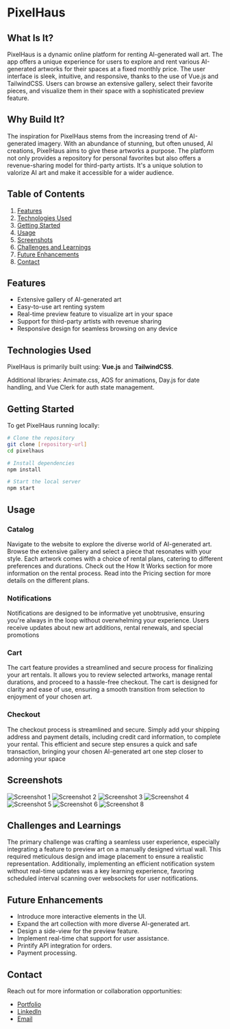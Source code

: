 # PixelHaus

## What Is It?
PixelHaus is a dynamic online platform for renting AI-generated wall art. The app offers a unique experience for users to explore and rent various AI-generated artworks for their spaces at a fixed monthly price. The user interface is sleek, intuitive, and responsive, thanks to the use of Vue.js and TailwindCSS. Users can browse an extensive gallery, select their favorite pieces, and visualize them in their space with a sophisticated preview feature.

## Why Build It?
The inspiration for PixelHaus stems from the increasing trend of AI-generated imagery. With an abundance of stunning, but often unused, AI creations, PixelHaus aims to give these artworks a purpose. The platform not only provides a repository for personal favorites but also offers a revenue-sharing model for third-party artists. It's a unique solution to valorize AI art and make it accessible for a wider audience.

## Table of Contents
1. [Features](#features)
2. [Technologies Used](#technologies-used)
3. [Getting Started](#getting-started)
4. [Usage](#usage)
5. [Screenshots](#screenshots)
6. [Challenges and Learnings](#challenges-and-learnings)
7. [Future Enhancements](#future-enhancements)
8. [Contact](#contact)

## Features
- Extensive gallery of AI-generated art
- Easy-to-use art renting system
- Real-time preview feature to visualize art in your space
- Support for third-party artists with revenue sharing
- Responsive design for seamless browsing on any device

## Technologies Used
PixelHaus is primarily built using: **Vue.js** and **TailwindCSS**.

Additional libraries: Animate.css, AOS for animations, Day.js for date handling, and Vue Clerk for auth state management.

## Getting Started
To get PixelHaus running locally:

```bash
# Clone the repository
git clone [repository-url]
cd pixelhaus

# Install dependencies
npm install

# Start the local server
npm start
```

## Usage
### Catalog
Navigate to the website to explore the diverse world of AI-generated art. Browse the extensive gallery and select a piece that resonates with your style. Each artwork comes with a choice of rental plans, catering to different preferences and durations. Check out the How It Works section for more information on the rental process. Read into the Pricing section for more details on the different plans.

### Notifications
Notifications are designed to be informative yet unobtrusive, ensuring you're always in the loop without overwhelming your experience. Users receive updates about new art additions, rental renewals, and special promotions

### Cart
The cart feature provides a streamlined and secure process for finalizing your art rentals. It allows you to review selected artworks, manage rental durations, and proceed to a hassle-free checkout. The cart is designed for clarity and ease of use, ensuring a smooth transition from selection to enjoyment of your chosen art.

### Checkout
The checkout process is streamlined and secure. Simply add your shipping address and payment details, including credit card information, to complete your rental. This efficient and secure step ensures a quick and safe transaction, bringing your chosen AI-generated art one step closer to adorning your space

## Screenshots
![Screenshot 1](./src/assets/home.png)
![Screenshot 2](./src/assets/catalog.png)
![Screenshot 3](./src/assets/wall-art.png)
![Screenshot 4](./src/assets/how-it-works.png)
![Screenshot 5](./src/assets/pricing.png)
![Screenshot 6](./src/assets/notifications.png)
![Screenshot 8](./src/assets/checkout.png)

## Challenges and Learnings
The primary challenge was crafting a seamless user experience, especially integrating a feature to preview art on a manually designed virtual wall. This required meticulous design and image placement to ensure a realistic representation. Additionally, implementing an efficient notification system without real-time updates was a key learning experience, favoring scheduled interval scanning over websockets for user notifications.

## Future Enhancements
- Introduce more interactive elements in the UI.
- Expand the art collection with more diverse AI-generated art.
- Design a side-view for the preview feature.
- Implement real-time chat support for user assistance.
- Printify API integration for orders.
- Payment processing.

## Contact
Reach out for more information or collaboration opportunities:

- [Portfolio](https://www.dioveloper.com/)
- [LinkedIn](https://www.linkedin.com/in/dionis-gonzalez/)
- [Email](dionisggr@gmail.com)

